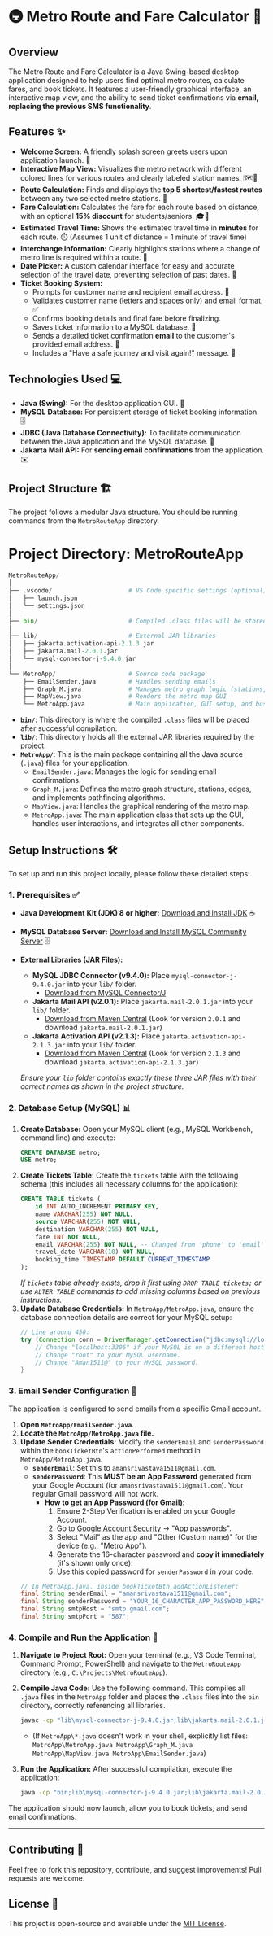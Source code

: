 # 🚇 Metro Route and Fare Calculator 📧

## Overview

The Metro Route and Fare Calculator is a Java Swing-based desktop application designed to help users find optimal metro routes, calculate fares, and book tickets. It features a user-friendly graphical interface, an interactive map view, and the ability to send ticket confirmations via **email, replacing the previous SMS functionality**.

## Features ✨

* **Welcome Screen:** A friendly splash screen greets users upon application launch. 👋
* **Interactive Map View:** Visualizes the metro network with different colored lines for various routes and clearly labeled station names. 🗺️🌈
* **Route Calculation:** Finds and displays the **top 5 shortest/fastest routes** between any two selected metro stations. 🚀
* **Fare Calculation:** Calculates the fare for each route based on distance, with an optional **15% discount** for students/seniors. 🎓👵
* **Estimated Travel Time:** Shows the estimated travel time in **minutes** for each route. ⏱️ (Assumes 1 unit of distance = 1 minute of travel time)
* **Interchange Information:** Clearly highlights stations where a change of metro line is required within a route. 🔄
* **Date Picker:** A custom calendar interface for easy and accurate selection of the travel date, preventing selection of past dates. 📅
* **Ticket Booking System:**
    * Prompts for customer name and recipient email address. 📝
    * Validates customer name (letters and spaces only) and email format. ✅
    * Confirms booking details and final fare before finalizing.
    * Saves ticket information to a MySQL database. 💾
    * Sends a detailed ticket confirmation **email** to the customer's provided email address. 📧
    * Includes a "Have a safe journey and visit again!" message. 🎉

## Technologies Used 💻

* **Java (Swing):** For the desktop application GUI. 🎨
* **MySQL Database:** For persistent storage of ticket booking information. 🗄️
* **JDBC (Java Database Connectivity):** To facilitate communication between the Java application and the MySQL database. 🔗
* **Jakarta Mail API:** For **sending email confirmations** from the application. ✉️

## Project Structure 🏗️

The project follows a modular Java structure. You should be running commands from the `MetroRouteApp` directory.
# Project Directory: MetroRouteApp

```python
MetroRouteApp/
│
├── .vscode/                     # VS Code specific settings (optional)
│   ├── launch.json
│   └── settings.json
│
├── bin/                         # Compiled .class files will be stored here
│
├── lib/                         # External JAR libraries
│   ├── jakarta.activation-api-2.1.3.jar
│   ├── jakarta.mail-2.0.1.jar
│   └── mysql-connector-j-9.4.0.jar
│
└── MetroApp/                    # Source code package
    ├── EmailSender.java         # Handles sending emails
    ├── Graph_M.java             # Manages metro graph logic (stations, routes, distances)
    ├── MapView.java             # Renders the metro map GUI
    └── MetroApp.java            # Main application, GUI setup, and business logic
```

* **`bin/`**: This directory is where the compiled `.class` files will be placed after successful compilation.
* **`lib/`**: This directory holds all the external JAR libraries required by the project.
* **`MetroApp/`**: This is the main package containing all the Java source (`.java`) files for your application.
    * `EmailSender.java`: Manages the logic for sending email confirmations.
    * `Graph_M.java`: Defines the metro graph structure, stations, edges, and implements pathfinding algorithms.
    * `MapView.java`: Handles the graphical rendering of the metro map.
    * `MetroApp.java`: The main application class that sets up the GUI, handles user interactions, and integrates all other components.

## Setup Instructions 🛠️

To set up and run this project locally, please follow these detailed steps:

### 1. Prerequisites ✅

* **Java Development Kit (JDK) 8 or higher:** [Download and Install JDK](https://www.oracle.com/java/technologies/downloads/) ☕
* **MySQL Database Server:** [Download and Install MySQL Community Server](https://dev.mysql.com/downloads/mysql/) 🗄️
* **External Libraries (JAR Files):**
    * **MySQL JDBC Connector (v9.4.0):** Place `mysql-connector-j-9.4.0.jar` into your `lib/` folder.
        * [Download from MySQL Connector/J](https://dev.mysql.com/downloads/connector/j/)
    * **Jakarta Mail API (v2.0.1):** Place `jakarta.mail-2.0.1.jar` into your `lib/` folder.
        * [Download from Maven Central](https://search.maven.org/artifact/com.sun.mail/jakarta.mail) (Look for version `2.0.1` and download `jakarta.mail-2.0.1.jar`)
    * **Jakarta Activation API (v2.1.3):** Place `jakarta.activation-api-2.1.3.jar` into your `lib/` folder.
        * [Download from Maven Central](https://search.maven.org/artifact/jakarta.activation/jakarta.activation-api) (Look for version `2.1.3` and download `jakarta.activation-api-2.1.3.jar`)

    *Ensure your `lib` folder contains exactly these three JAR files with their correct names as shown in the project structure.*

### 2. Database Setup (MySQL) 📊

1.  **Create Database:** Open your MySQL client (e.g., MySQL Workbench, command line) and execute:
    ```sql
    CREATE DATABASE metro;
    USE metro;
    ```
2.  **Create Tickets Table:** Create the `tickets` table with the following schema (this includes all necessary columns for the application):
    ```sql
    CREATE TABLE tickets (
        id INT AUTO_INCREMENT PRIMARY KEY,
        name VARCHAR(255) NOT NULL,
        source VARCHAR(255) NOT NULL,
        destination VARCHAR(255) NOT NULL,
        fare INT NOT NULL,
        email VARCHAR(255) NOT NULL, -- Changed from 'phone' to 'email'
        travel_date VARCHAR(10) NOT NULL,
        booking_time TIMESTAMP DEFAULT CURRENT_TIMESTAMP
    );
    ```
    *If `tickets` table already exists, drop it first using `DROP TABLE tickets;` or use `ALTER TABLE` commands to add missing columns based on previous instructions.*
3.  **Update Database Credentials:** In `MetroApp/MetroApp.java`, ensure the database connection details are correct for your MySQL setup:
    ```java
    // Line around 450:
    try (Connection conn = DriverManager.getConnection("jdbc:mysql://localhost:3306/metro", "root", "Aman1511@")) {
        // Change "localhost:3306" if your MySQL is on a different host/port.
        // Change "root" to your MySQL username.
        // Change "Aman1511@" to your MySQL password.
    }
    ```

### 3. Email Sender Configuration 📧

The application is configured to send emails from a specific Gmail account.

1.  **Open `MetroApp/EmailSender.java`**.
2.  **Locate the `MetroApp/MetroApp.java` file.**
3.  **Update Sender Credentials:** Modify the `senderEmail` and `senderPassword` within the `bookTicketBtn`'s `actionPerformed` method in `MetroApp/MetroApp.java`.
    * **`senderEmail`**: Set this to `amansrivastava1511@gmail.com`.
    * **`senderPassword`**: This **MUST be an App Password** generated from your Google Account (for `amansrivastava1511@gmail.com`). Your regular Gmail password will not work.
        * **How to get an App Password (for Gmail):**
            1.  Ensure 2-Step Verification is enabled on your Google Account.
            2.  Go to [Google Account Security](https://myaccount.google.com/security) -> "App passwords".
            3.  Select "Mail" as the app and "Other (Custom name)" for the device (e.g., "Metro App").
            4.  Generate the 16-character password and **copy it immediately** (it's shown only once).
            5.  Use this copied password for `senderPassword` in your code.
    ```java
    // In MetroApp.java, inside bookTicketBtn.addActionListener:
    final String senderEmail = "amansrivastava1511@gmail.com";
    final String senderPassword = "YOUR_16_CHARACTER_APP_PASSWORD_HERE"; // REPLACE THIS!
    final String smtpHost = "smtp.gmail.com";
    final String smtpPort = "587";
    ```

### 4. Compile and Run the Application 🚀

1.  **Navigate to Project Root:** Open your terminal (e.g., VS Code Terminal, Command Prompt, PowerShell) and navigate to the `MetroRouteApp` directory (e.g., `C:\Projects\MetroRouteApp`).

2.  **Compile Java Code:** Use the following command. This compiles all `.java` files in the `MetroApp` folder and places the `.class` files into the `bin` directory, correctly referencing all libraries.

    ```bash
    javac -cp "lib\mysql-connector-j-9.4.0.jar;lib\jakarta.mail-2.0.1.jar;lib\jakarta.activation-api-2.1.3.jar" -d bin MetroApp\*.java
    ```
    * (If `MetroApp\*.java` doesn't work in your shell, explicitly list files: `MetroApp\MetroApp.java MetroApp\Graph_M.java MetroApp\MapView.java MetroApp\EmailSender.java`)

3.  **Run the Application:** After successful compilation, execute the application:

    ```bash
    java -cp "bin;lib\mysql-connector-j-9.4.0.jar;lib\jakarta.mail-2.0.1.jar;lib\jakarta.activation-api-2.1.3.jar" MetroApp.MetroApp
    ```

The application should now launch, allow you to book tickets, and send email confirmations.

---

## Contributing 🤝

Feel free to fork this repository, contribute, and suggest improvements! Pull requests are welcome.

## License 📄

This project is open-source and available under the [MIT License](LICENSE).
